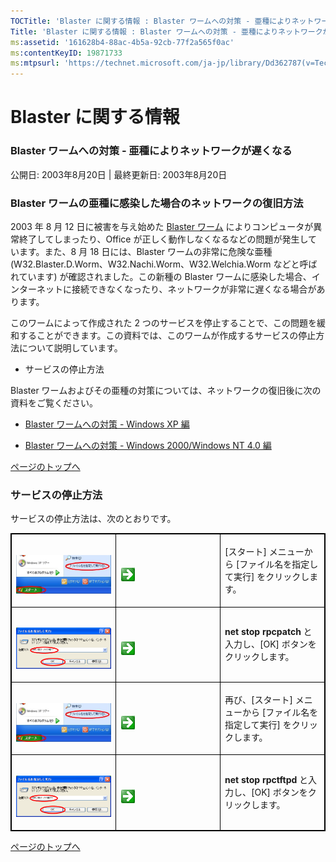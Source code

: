 ```yaml
---
TOCTitle: 'Blaster に関する情報 : Blaster ワームへの対策 ‐ 亜種によりネットワークが遅くなる'
Title: 'Blaster に関する情報 : Blaster ワームへの対策 ‐ 亜種によりネットワークが遅くなる'
ms:assetid: '161628b4-88ac-4b5a-92cb-77f2a565f0ac'
ms:contentKeyID: 19871733
ms:mtpsurl: 'https://technet.microsoft.com/ja-jp/library/Dd362787(v=TechNet.10)'
---
```


Blaster に関する情報
====================

### Blaster ワームへの対策 ‐ 亜種によりネットワークが遅くなる

公開日: 2003年8月20日 | 最終更新日: 2003年8月20日

### Blaster ワームの亜種に感染した場合のネットワークの復旧方法

2003 年 8 月 12 日に被害を与え始めた [Blaster ワーム](https://technet.microsoft.com/ja-jp/library/4c748477-4337-4f1a-89c5-000801bad760(v=TechNet.10)) によりコンピュータが異常終了してしまったり、Office が正しく動作しなくなるなどの問題が発生しています。また、8 月 18 日には、Blaster ワームの非常に危険な亜種 (W32.Blaster.D.Worm、W32.Nachi.Worm、W32.Welchia.Worm などと呼ばれています) が確認されました。この新種の Blaster ワームに感染した場合、インターネットに接続できなくなったり、ネットワークが非常に遅くなる場合があります。

このワームによって作成された 2 つのサービスを停止することで、この問題を緩和することができます。この資料では、このワームが作成するサービスの停止方法について説明しています。

-   サービスの停止方法

Blaster ワームおよびその亜種の対策については、ネットワークの復旧後に次の資料をご覧ください。

-   [Blaster ワームへの対策 - Windows XP 編](https://technet.microsoft.com/ja-jp/library/221c39e2-01bf-42ea-a857-a27633f5c53b(v=TechNet.10))

-   [Blaster ワームへの対策 - Windows 2000/Windows NT 4.0 編](https://technet.microsoft.com/ja-jp/library/df816f36-1e9e-4775-8526-c1d94fd61e6c(v=TechNet.10))

[](#mainsection)[ページのトップへ](#mainsection)

### サービスの停止方法

サービスの停止方法は、次のとおりです。

<p> </p>
<table style="border:1px solid black;">
<colgroup>
<col width="33%" />
<col width="33%" />
<col width="33%" />
</colgroup>
<tbody>
<tr class="odd">
<td style="border:1px solid black;"> 
<p><img src="images/Dd362787.start_xp(ja-jp,TechNet.10).jpg" /></p></td>
<td style="border:1px solid black;"> 
<p><img src="images/Dd362787.green_arrow_sml(ja-jp,TechNet.10).gif" /></p></td>
<td style="border:1px solid black;"><p>[スタート] メニューから [ファイル名を指定して実行] をクリックします。</p></td>
</tr>  
<tr class="even">
<td style="border:1px solid black;"> 
<p><img src="images/Dd362787.dbox_rpcpatch(ja-jp,TechNet.10).gif" /></p></td>
<td style="border:1px solid black;"> 
<p><img src="images/Dd362787.green_arrow_sml(ja-jp,TechNet.10).gif" /></p></td>
<td style="border:1px solid black;"><p><strong>net stop rpcpatch</strong> と入力し、[OK] ボタンをクリックします。</p></td>
</tr>  
<tr class="odd">
<td style="border:1px solid black;"> 
<p><img src="images/Dd362787.start_xp(ja-jp,TechNet.10).jpg" /></p></td>
<td style="border:1px solid black;"> 
<p><img src="images/Dd362787.green_arrow_sml(ja-jp,TechNet.10).gif" /></p></td>
<td style="border:1px solid black;"><p>再び、[スタート] メニューから [ファイル名を指定して実行] をクリックします。</p></td>
</tr>  
<tr class="even">
<td style="border:1px solid black;"> 
<p><img src="images/Dd362787.dbox_rpctftpd(ja-jp,TechNet.10).gif" /></p></td>
<td style="border:1px solid black;"> 
<p><img src="images/Dd362787.green_arrow_sml(ja-jp,TechNet.10).gif" /></p></td>
<td style="border:1px solid black;"><p><strong>net stop rpctftpd</strong> と入力し、[OK] ボタンをクリックします。</p></td>
</tr>  
</tbody>  
</table>
  
[](#mainsection)[ページのトップへ](#mainsection)
